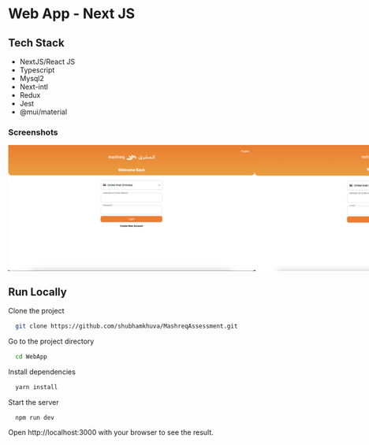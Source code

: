 # Web App - Next JS

## Tech Stack

- NextJS/React JS
- Typescript
- Mysql2
- Next-intl
- Redux
- Jest
- @mui/material

### Screenshots

<div style="display:flex;">
  <img src="screenshot/Login - English.png" alt="Login - English" width="500" />  
  <img src="screenshot/Login - Hindi.png" alt="Login - Hindi" width="500" />  
  <img src="screenshot/Login - French.png" alt="Login - French" width="500" />  
  <img src="screenshot/Register - English.png" alt="Register - English" width="500" />  
  <img src="screenshot/Dashboard - English.png" alt="Dashboard - English" width="500" />  
  <img src="screenshot/Change Password - English.png" alt="Dashboard - Password" width="500" />  
</div>

## Run Locally

Clone the project

```bash
  git clone https://github.com/shubhamkhuva/MashreqAssessment.git
```

Go to the project directory

```bash
  cd WebApp
```

Install dependencies

```bash
  yarn install
```

Start the server

```bash
  npm run dev
```

Open http://localhost:3000 with your browser to see the result.

